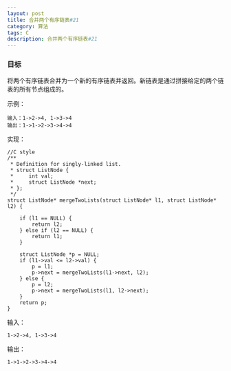 ```yaml
---
layout: post
title: 合并两个有序链表#21
category: 算法
tags: C
description: 合并两个有序链表#21
--- 
```

### 目标
将两个有序链表合并为一个新的有序链表并返回。新链表是通过拼接给定的两个链表的所有节点组成的。 

示例：

	输入：1->2->4, 1->3->4
	输出：1->1->2->3->4->4

实现：

	//C style
	/**
	 * Definition for singly-linked list.
	 * struct ListNode {
	 *     int val;
	 *     struct ListNode *next;
	 * };
	 */
	struct ListNode* mergeTwoLists(struct ListNode* l1, struct ListNode* l2) {
	
	    if (l1 == NULL) {
	        return l2;
	    } else if (l2 == NULL) {
	        return l1;
	    }
	  
	    struct ListNode *p = NULL;  
	    if (l1->val <= l2->val) {  
	        p = l1;  
	        p->next = mergeTwoLists(l1->next, l2);  
	    } else {  
	        p = l2;  
	        p->next = mergeTwoLists(l1, l2->next);  
	    }  
	    return p;  
	}

输入：
	
	1->2->4, 1->3->4

输出：

	1->1->2->3->4->4
